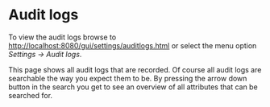 # Audit logs
To view the audit logs browse to <http://localhost:8080/gui/settings/auditlogs.html> or select the menu option *Settings -> Audit logs*. 

This page shows all audit logs that are recorded. Of course all audit logs are searchable the way you expect them to be. By pressing the arrow down button in the search you get to see an overview of all attributes that can be searched for. 
